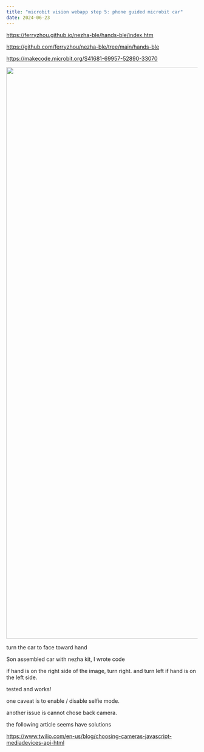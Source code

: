 ```yaml
---
title: "microbit vision webapp step 5: phone guided microbit car"
date: 2024-06-23
---
```


<a href="https://ferryzhou.github.io/nezha-ble/hands-ble/index.htm">https://ferryzhou.github.io/nezha-ble/hands-ble/index.htm</a>

<a href="https://github.com/ferryzhou/nezha-ble/tree/main/hands-ble">https://github.com/ferryzhou/nezha-ble/tree/main/hands-ble</a>

<a href="https://makecode.microbit.org/S41681-69957-52890-33070">https://makecode.microbit.org/S41681-69957-52890-33070</a>

<img src="https://ferryzhou.wordpress.com/wp-content/uploads/2024/06/pxl_20240623_0405131521040938014220596229.jpg" class="alignnone size-full wp-image-8190" width="2000" height="1506">

turn the car to face toward hand

Son assembled car with nezha kit, I wrote code

if hand is on the right side of the image, turn right. and turn left if hand is on the left side.

tested and works!

one caveat is to enable / disable selfie mode.

another issue is cannot chose back camera.

the following article seems have solutions

<a href="https://www.twilio.com/en-us/blog/choosing-cameras-javascript-mediadevices-api-html">https://www.twilio.com/en-us/blog/choosing-cameras-javascript-mediadevices-api-html</a>
